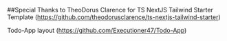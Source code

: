 
##Special Thanks to
TheoDorus Clarence for TS NextJS Tailwind Starter Template (https://github.com/theodorusclarence/ts-nextjs-tailwind-starter)

Todo-App layout (https://github.com/Executioner47/Todo-App)